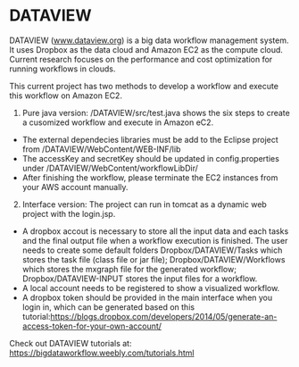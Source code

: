 # DATAVIEW
DATAVIEW (www.dataview.org) is a big data workflow management system. It uses Dropbox as the data cloud and Amazon EC2 as the compute cloud. Current research focuses on the performance and cost optimization for running workflows in clouds.



This current project has two methods to develop a workflow and execute this workflow on Amazon EC2.
1. Pure java version: /DATAVIEW/src/test.java shows the six steps to create a cusomized workflow and execute in Amazon eC2.
* The external dependecies libraries must be add to the Eclipse project from /DATAVIEW/WebContent/WEB-INF/lib
* The accessKey and secretKey should be updated in config.properties under /DATAVIEW/WebContent/workflowLibDir/
* After finishing the workflow, please terminate the EC2 instances from your AWS account manually.

2. Interface version: The project can run in tomcat as a dynamic web project with the login.jsp.

* A dropbox accout is necessary to store all the input data and each tasks and the final output file when a workflow execution is finished. The user needs to create some default folders 
Dropbox/DATAVIEW/Tasks which stores the task file (class file or jar file); Dropbox/DATAVIEW/Workflows which stores the mxgraph file for the generated workflow; Dropbox/DATAVIEW-INPUT stores the input files for a workflow. 
* A local account needs to be registered to show a visualized workflow.
* A dropbox token should be provided in the main interface when you login in, which can be generated based on this tutorial:https://blogs.dropbox.com/developers/2014/05/generate-an-access-token-for-your-own-account/


Check out DATAVIEW tutorials at: https://bigdataworkflow.weebly.com/tutorials.html
